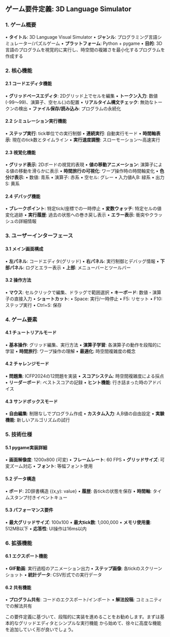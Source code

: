 ## ゲーム要件定義: 3D Language Simulator

### 1. ゲーム概要
• **タイトル**: 3D Language Visual Simulator
• **ジャンル**: プログラミング言語シミュレーター/パズルゲーム
• **プラットフォーム**: Python + pygame
• **目的**: 3D言語のプログラムを視覚的に実行し、時空間の複雑さを最小化するプログラムを作成する

### 2. 核心機能

#### 2.1 コードエディタ機能
• **グリッドベースエディタ**: 2Dグリッド上でセルを編集
• **トークン入力**: 数値(-99〜99)、演算子、空セル(.)の配置
• **リアルタイム構文チェック**: 無効なトークンの検出
• **ファイル保存/読み込み**: プログラムの永続化

#### 2.2 シミュレーション実行機能
• **ステップ実行**: tick単位での実行制御
• **連続実行**: 自動実行モード
• **時間軸表示**: 現在のtick数とタイムライン
• **実行速度調整**: スローモーション〜高速実行

#### 2.3 視覚化機能
• **グリッド表示**: 2Dボードの視覚的表現
• **値の移動アニメーション**: 演算子による値の移動を滑らかに表示
• **時間旅行の可視化**: ワープ操作時の時間軸変化
• **色分け表示**:
  • 数値: 青系
  • 演算子: 赤系
  • 空セル: グレー
  • 入力値A,B: 緑系
  • 出力S: 黄系

#### 2.4 デバッグ機能
• **ブレークポイント**: 特定tick/座標での一時停止
• **変数ウォッチ**: 特定セルの値変化追跡
• **実行履歴**: 過去の状態への巻き戻し表示
• **エラー表示**: 衝突やクラッシュの詳細情報

### 3. ユーザーインターフェース

#### 3.1 メイン画面構成
• **左パネル**: コードエディタ(グリッド)
• **右パネル**: 実行制御とデバッグ情報
• **下部パネル**: ログとエラー表示
• **上部**: メニューバーとツールバー

#### 3.2 操作方法
• **マウス**: セルクリックで編集、ドラッグで範囲選択
• **キーボード**: 数値・演算子の直接入力
• **ショートカット**:
  • Space: 実行/一時停止
  • F5: リセット
  • F10: ステップ実行
  • Ctrl+S: 保存

### 4. ゲーム要素

#### 4.1 チュートリアルモード
• **基本操作**: グリッド編集、実行方法
• **演算子学習**: 各演算子の動作を段階的に学習
• **時間旅行**: ワープ操作の理解
• **最適化**: 時空間複雑度の概念

#### 4.2 チャレンジモード
• **問題集**: ICFP2024の12問題を実装
• **スコアシステム**: 時空間複雑度による採点
• **リーダーボード**: ベストスコアの記録
• **ヒント機能**: 行き詰まった時のアドバイス

#### 4.3 サンドボックスモード
• **自由編集**: 制限なしでプログラム作成
• **カスタム入力**: A,B値の自由設定
• **実験機能**: 新しいアルゴリズムの試行

### 5. 技術仕様

#### 5.1 pygame実装詳細
• **画面解像度**: 1200x800 (可変)
• **フレームレート**: 60 FPS
• **グリッドサイズ**: 可変ズーム対応
• **フォント**: 等幅フォント使用

#### 5.2 データ構造
• **ボード**: 2D辞書構造 {(x,y): value}
• **履歴**: 各tickの状態を保存
• **時間軸**: タイムスタンプ付きイベントキュー

#### 5.3 パフォーマンス要件
• **最大グリッドサイズ**: 100x100
• **最大tick数**: 1,000,000
• **メモリ使用量**: 512MB以下
• **応答性**: UI操作は16ms以内

### 6. 拡張機能

#### 6.1 エクスポート機能
• **GIF動画**: 実行過程のアニメーション出力
• **ステップ画像**: 各tickのスクリーンショット
• **統計データ**: CSV形式での実行データ

#### 6.2 共有機能
• **プログラム共有**: コードのエクスポート/インポート
• **解法投稿**: コミュニティでの解法共有

この要件定義に基づいて、段階的に実装を進めることをお勧めします。まずは基本的なグリッドエディタとシンプルな実行機能
から始めて、徐々に高度な機能を追加していく形が良いでしょう。
